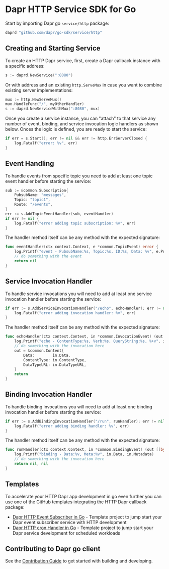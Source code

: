 # Dapr HTTP Service SDK for Go

Start by importing Dapr go `service/http` package:

```go
daprd "github.com/dapr/go-sdk/service/http"
```

## Creating and Starting Service 

To create an HTTP Dapr service, first, create a Dapr callback instance with a specific address:

```go
s := daprd.NewService(":8080")
```

Or with address and an existing `http.ServeMux` in case you want to combine existing server implementations:

```go
mux := http.NewServeMux()
mux.HandleFunc("/", myOtherHandler)
s := daprd.NewServiceWithMux(":8080", mux)
```

Once you create a service instance, you can "attach" to that service any number of event, binding, and service invocation logic handlers as shown below. Onces the logic is defined, you are ready to start the service:

```go
if err = s.Start(); err != nil && err != http.ErrServerClosed {
	log.Fatalf("error: %v", err)
}
```

## Event Handling 

To handle events from specific topic you need to add at least one topic event handler before starting the service:

```go
sub := &common.Subscription{
	PubsubName: "messages",
	Topic: "topic1",
	Route: "/events",
}
err := s.AddTopicEventHandler(sub, eventHandler)
if err != nil {
	log.Fatalf("error adding topic subscription: %v", err)
}
```

The handler method itself can be any method with the expected signature:

```go
func eventHandler(ctx context.Context, e *common.TopicEvent) error {
	log.Printf("event - PubsubName:%s, Topic:%s, ID:%s, Data: %v", e.PubsubName, e.Topic, e.ID, e.Data)
	// do something with the event
	return nil
}
```

## Service Invocation Handler 

To handle service invocations you will need to add at least one service invocation handler before starting the service: 

```go
if err := s.AddServiceInvocationHandler("/echo", echoHandler); err != nil {
	log.Fatalf("error adding invocation handler: %v", err)
}
```

The handler method itself can be any method with the expected signature:

```go
func echoHandler(ctx context.Context, in *common.InvocationEvent) (out *common.Content, err error) {
	log.Printf("echo - ContentType:%s, Verb:%s, QueryString:%s, %+v", in.ContentType, in.Verb, in.QueryString, string(in.Data))
	// do something with the invocation here 
	out = &common.Content{
		Data:        in.Data,
		ContentType: in.ContentType,
		DataTypeURL: in.DataTypeURL,
	}
	return
}
```

## Binding Invocation Handler 

To handle binding invocations you will need to add at least one binding invocation handler before starting the service: 

```go
if err := s.AddBindingInvocationHandler("/run", runHandler); err != nil {
	log.Fatalf("error adding binding handler: %v", err)
}
```

The handler method itself can be any method with the expected signature:

```go
func runHandler(ctx context.Context, in *common.BindingEvent) (out []byte, err error) {
	log.Printf("binding - Data:%v, Meta:%v", in.Data, in.Metadata)
	// do something with the invocation here 
	return nil, nil
}
```

## Templates 

To accelerate your HTTP Dapr app development in go even further you can use one of the GitHub templates integrating the HTTP Dapr callback package:

* [Dapr HTTP Event Subscriber in Go](https://github.com/mchmarny/dapr-http-event-subscriber-template) - Template project to jump start your Dapr event subscriber service with HTTP development
* [Dapr HTTP cron Handler in Go](https://github.com/mchmarny/dapr-http-cron-handler-template) - Template project to jump start your Dapr service development for scheduled workloads


## Contributing to Dapr go client 

See the [Contribution Guide](../../CONTRIBUTING.md) to get started with building and developing.
